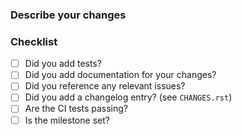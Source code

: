 ### Describe your changes

### Checklist

- [ ] Did you add tests?
- [ ] Did you add documentation for your changes?
- [ ] Did you reference any relevant issues?
- [ ] Did you add a changelog entry? (see `CHANGES.rst`)
- [ ] Are the CI tests passing?
- [ ] Is the milestone set?
